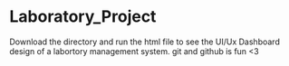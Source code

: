 # Laboratory_Project

Download the directory and run the html file to see the UI/Ux Dashboard design of a labortory management system. 
git and github is fun <3
